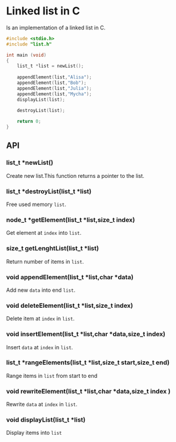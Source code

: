 # Linked list in C

Is an implementation of a linked list in C.

```c
#include <stdio.h>
#include "list.h"

int main (void)
{ 
    list_t *list = newList();
    
    appendElement(list,"Alisa");
    appendElement(list,"Bob");
    appendElement(list,"Julia");
    appendElement(list,"Mycha");
    displayList(list);
 
    destroyList(list);

    return 0;
}
```

## API

### list_t *newList() 
Create new list.This function returns a pointer to the list.

### list_t *destroyList(list_t *list) 
Free used memory `list`.

### node_t *getElement(list_t *list,size_t index) 
Get element at `index` into `list`.

### size_t getLenghtList(list_t *list)
Return number of items in `list`. 

### void appendElement(list_t *list,char *data)  
Add new `data` into end `list`.

### void deleteElement(list_t *list,size_t index) 
Delete item at `index` in `list`.

### void insertElement(list_t *list,char *data,size_t index)  
Insert `data` at `index` in `list`.

### list_t *rangeElements(list_t *list,size_t start,size_t end)
Range items in `list` from start to end

### void rewriteElement(list_t *list,char *data,size_t index ) 
Rewrite `data` at `index` in `list`. 

### void displayList(list_t *list)  
Display items into `list`
